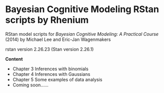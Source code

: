 # Bayesian Cognitive Modeling RStan scripts by Rhenium
RStan model scripts for *Bayesian Cognitive Modeling: A Practical Course* (2014) by Michael Lee and Eric-Jan Wagenmakers

rstan version 2.26.23 (Stan version 2.26.1)

**Content**

- Chapter 3 Inferences with binomials
- Chapter 4 Inferences with Gaussians
- Chapter 5 Some examples of data analysis
- Coming soon......
